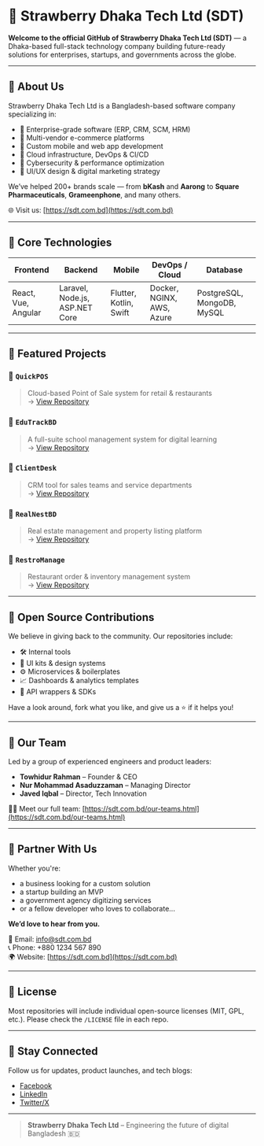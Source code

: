 # 🍓 Strawberry Dhaka Tech Ltd (SDT)

**Welcome to the official GitHub of Strawberry Dhaka Tech Ltd (SDT)** — a Dhaka-based full-stack technology company building future-ready solutions for enterprises, startups, and governments across the globe.

---

## 🏢 About Us

Strawberry Dhaka Tech Ltd is a Bangladesh-based software company specializing in:

- 🔹 Enterprise-grade software (ERP, CRM, SCM, HRM)
- 🔹 Multi-vendor e-commerce platforms
- 🔹 Custom mobile and web app development
- 🔹 Cloud infrastructure, DevOps & CI/CD
- 🔹 Cybersecurity & performance optimization
- 🔹 UI/UX design & digital marketing strategy

We’ve helped 200+ brands scale — from **bKash** and **Aarong** to **Square Pharmaceuticals**, **Grameenphone**, and many others.

🌐 Visit us: [https://sdt.com.bd](https://sdt.com.bd)

---

## 🧠 Core Technologies

| Frontend        | Backend         | Mobile          | DevOps / Cloud     | Database        |
|-----------------|------------------|------------------|---------------------|------------------|
| React, Vue, Angular | Laravel, Node.js, ASP.NET Core | Flutter, Kotlin, Swift | Docker, NGINX, AWS, Azure | PostgreSQL, MongoDB, MySQL |

---

## 🚀 Featured Projects

### 🔸 `QuickPOS`
> Cloud-based Point of Sale system for retail & restaurants  
→ [View Repository](#)

### 🔸 `EduTrackBD`
> A full-suite school management system for digital learning  
→ [View Repository](#)

### 🔸 `ClientDesk`
> CRM tool for sales teams and service departments  
→ [View Repository](#)

### 🔸 `RealNestBD`
> Real estate management and property listing platform  
→ [View Repository](#)

### 🔸 `RestroManage`
> Restaurant order & inventory management system  
→ [View Repository](#)

---

## 🧩 Open Source Contributions

We believe in giving back to the community. Our repositories include:

- 🛠️ Internal tools
- 🎨 UI kits & design systems
- ⚙️ Microservices & boilerplates
- 📈 Dashboards & analytics templates
- 🧪 API wrappers & SDKs

Have a look around, fork what you like, and give us a ⭐ if it helps you!

---

## 👥 Our Team

Led by a group of experienced engineers and product leaders:

- **Towhidur Rahman** – Founder & CEO  
- **Nur Mohammad Asaduzzaman** – Managing Director  
- **Javed Iqbal** – Director, Tech Innovation  

👩‍💻 Meet our full team: [https://sdt.com.bd/our-teams.html](https://sdt.com.bd/our-teams.html)

---

## 🤝 Partner With Us

Whether you're:

- a business looking for a custom solution  
- a startup building an MVP  
- a government agency digitizing services  
- or a fellow developer who loves to collaborate...

**We’d love to hear from you.**

📩 Email: [info@sdt.com.bd](mailto:info@sdt.com.bd)  
📞 Phone: +880 1234 567 890  
🌍 Website: [https://sdt.com.bd](https://sdt.com.bd)

---

## 📄 License

Most repositories will include individual open-source licenses (MIT, GPL, etc.). Please check the `/LICENSE` file in each repo.

---

## 📢 Stay Connected

Follow us for updates, product launches, and tech blogs:

- [Facebook](https://facebook.com/sdtbangladesh)
- [LinkedIn](https://linkedin.com/company/strawberry-dhaka-tech)
- [Twitter/X](https://twitter.com/sdtbd)

---

> **Strawberry Dhaka Tech Ltd** – Engineering the future of digital Bangladesh 🇧🇩 
